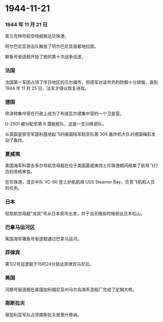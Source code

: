# 1944-11-21

### 1944 年 11 月 21 日

富兰克林号航空母舰抵达珍珠港。

阿尔巴尼亚游击队解放了阿尔巴尼亚首都地拉那。

鲸鱼号驱逐舰开始了她的第十次战争巡逻。

### 法国

法国第一军团占领了孚日地区的贝尔福市，但德军对该市外的防御十分顽强，直到
1944 年 11 月 25 日，法军才得以恢复进攻。

### 德国

欣泽特集中营在行政上成为了布痕瓦尔德集中营的一个卫星营。

U-2501 被分配至第 8 潜艇舰队，这是一支训练部队。

从英国皇家空军瑟利基地起飞的美国陆军航空队第 306
轰炸机大队对德国梅彭发动了轰炸。

### 夏威夷

美国海军科雷吉多尔号航空母舰在位于美国夏威夷领土珍珠港期间结束了航母飞行员的资格审查。

在珍珠港，混合中队 VC-90 登上护航航母 USS Steamer
Bay，负责飞机和人员的任务。

### 日本

轻型航空母舰"龙凤"号从日本吴市出发，并于当天晚些时候抵达日本松山。

### 巴拿马运河区

美国海军猪鱼号驱逐舰通过巴拿马运河。

### 菲律宾

第102号巡逻艇于15时24分抵达菲律宾马尼拉。

### 美国

河豚号驱逐舰在美国加利福尼亚州马尔岛海军造船厂完成了定期大修。

### 南斯拉夫

保加利亚军队占领南斯拉夫普里什蒂纳。